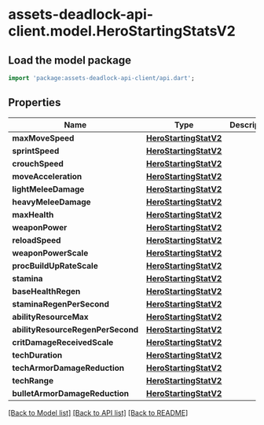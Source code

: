 # assets-deadlock-api-client.model.HeroStartingStatsV2

## Load the model package
```dart
import 'package:assets-deadlock-api-client/api.dart';
```

## Properties
Name | Type | Description | Notes
------------ | ------------- | ------------- | -------------
**maxMoveSpeed** | [**HeroStartingStatV2**](HeroStartingStatV2.md) |  | 
**sprintSpeed** | [**HeroStartingStatV2**](HeroStartingStatV2.md) |  | 
**crouchSpeed** | [**HeroStartingStatV2**](HeroStartingStatV2.md) |  | 
**moveAcceleration** | [**HeroStartingStatV2**](HeroStartingStatV2.md) |  | 
**lightMeleeDamage** | [**HeroStartingStatV2**](HeroStartingStatV2.md) |  | 
**heavyMeleeDamage** | [**HeroStartingStatV2**](HeroStartingStatV2.md) |  | 
**maxHealth** | [**HeroStartingStatV2**](HeroStartingStatV2.md) |  | 
**weaponPower** | [**HeroStartingStatV2**](HeroStartingStatV2.md) |  | 
**reloadSpeed** | [**HeroStartingStatV2**](HeroStartingStatV2.md) |  | 
**weaponPowerScale** | [**HeroStartingStatV2**](HeroStartingStatV2.md) |  | 
**procBuildUpRateScale** | [**HeroStartingStatV2**](HeroStartingStatV2.md) |  | 
**stamina** | [**HeroStartingStatV2**](HeroStartingStatV2.md) |  | 
**baseHealthRegen** | [**HeroStartingStatV2**](HeroStartingStatV2.md) |  | 
**staminaRegenPerSecond** | [**HeroStartingStatV2**](HeroStartingStatV2.md) |  | 
**abilityResourceMax** | [**HeroStartingStatV2**](HeroStartingStatV2.md) |  | 
**abilityResourceRegenPerSecond** | [**HeroStartingStatV2**](HeroStartingStatV2.md) |  | 
**critDamageReceivedScale** | [**HeroStartingStatV2**](HeroStartingStatV2.md) |  | 
**techDuration** | [**HeroStartingStatV2**](HeroStartingStatV2.md) |  | 
**techArmorDamageReduction** | [**HeroStartingStatV2**](HeroStartingStatV2.md) |  | [optional] 
**techRange** | [**HeroStartingStatV2**](HeroStartingStatV2.md) |  | 
**bulletArmorDamageReduction** | [**HeroStartingStatV2**](HeroStartingStatV2.md) |  | [optional] 

[[Back to Model list]](../README.md#documentation-for-models) [[Back to API list]](../README.md#documentation-for-api-endpoints) [[Back to README]](../README.md)


